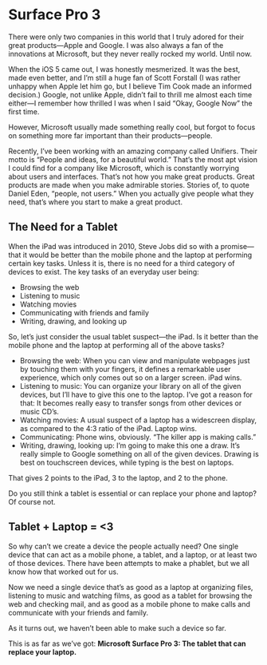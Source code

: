 # Surface Pro 3

There were only two companies in this world that I truly adored for their great products—Apple and Google. I was also always a fan of the innovations at Microsoft, but they never really rocked my world. Until now.

When the iOS 5 came out, I was honestly mesmerized. It was the best, made even better, and I’m still a huge fan of Scott Forstall (I was rather unhappy when Apple let him go, but I believe Tim Cook made an informed decision.) Google, not unlike Apple, didn’t fail to thrill me almost each time either—I remember how thrilled I was when I said “Okay, Google Now” the first time.

However, Microsoft usually made something really cool, but forgot to focus on something more far important than their products—people.

Recently, I’ve been working with an amazing company called Unifiers. Their motto is “People and ideas, for a beautiful world.” That’s the most apt vision I could find for a company like Microsoft, which is constantly worrying about users and interfaces. That’s not how you make great products. Great products are made when you make admirable stories. Stories of, to quote Daniel Eden, “people, not users.” When you actually give people what they need, that’s where you start to make a great product.

## The Need for a Tablet

When the iPad was introduced in 2010, Steve Jobs did so with a promise—that it would be better than the mobile phone and the laptop at performing certain key tasks. Unless it is, there is no need for a third category of devices to exist. The key tasks of an everyday user being:

- Browsing the web
- Listening to music
- Watching movies
- Communicating with friends and family
- Writing, drawing, and looking up

So, let’s just consider the usual tablet suspect—the iPad. Is it better than the mobile phone and the laptop at performing all of the above tasks?

- Browsing the web: When you can view and manipulate webpages just by touching them with your fingers, it defines a remarkable user experience, which only comes out so on a larger screen. iPad wins.
- Listening to music: You can organize your library on all of the given devices, but I’ll have to give this one to the laptop. I’ve got a reason for that: It becomes really easy to transfer songs from other devices or music CD’s.
- Watching movies: A usual suspect of a laptop has a widescreen display, as compared to the 4:3 ratio of the iPad. Laptop wins.
- Communicating: Phone wins, obviously. “The killer app is making calls.”
- Writing, drawing, looking up: I’m going to make this one a draw. It’s really simple to Google something on all of the given devices. Drawing is best on touchscreen devices, while typing is the best on laptops.

That gives 2 points to the iPad, 3 to the laptop, and 2 to the phone.

Do you still think a tablet is essential or can replace your phone and laptop? Of course not.

## Tablet + Laptop = <3

So why can’t we create a device the people actually need? One single device that can act as a mobile phone, a tablet, and a laptop, or at least two of those devices. There have been attempts to make a phablet, but we all know how that worked out for us.

Now we need a single device that’s as good as a laptop at organizing files, listening to music and watching films, as good as a tablet for browsing the web and checking mail, and as good as a mobile phone to make calls and communicate with your friends and family.

As it turns out, we haven’t been able to make such a device so far.

This is as far as we’ve got: **Microsoft Surface Pro 3: The tablet that can replace your laptop.**
